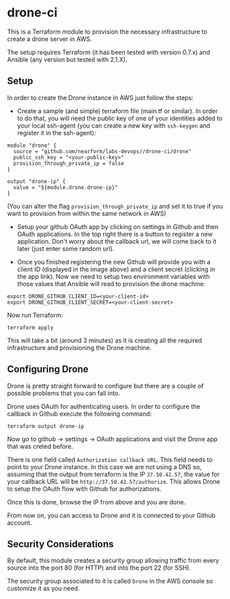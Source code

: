 # drone-ci

This is a Terraform module to provision the necessary infrastructure to create a drone
server in AWS.

The setup requires Terraform (it has been tested with version 0.7.x) and Ansible (any version but tested with 2.1.X).

## Setup

In order to create the Drone instance in AWS just follow the steps:

- Create a sample (and simple) terraform file (main.tf or similar). In order to do that, you will need the public key of one of your identities added to your local ssh-agent (you can create a new key with `ssh-keygen` and register it in the ssh-agent):

```
module "drone" {
  source = "github.com/nearform/labs-devops//drone-ci/drone"
  public_ssh_key = "<your-public-key>"
  provision_through_private_ip = false
}

output "drone-ip" {
  value = "${module.drone.drone-ip}"
}
```
(You can alter the flag `provision_through_private_ip` and set it to true if you want to provision from within the same network in AWS)

- Setup your github OAuth app by clicking on settings in Github and then OAuth applications. In the top right there is a button to register a new application. Don't worry about the callback url, we will come back to it later (just enter some random url).

- Once you finished registering the new Github will provide you with a client ID (displayed in the image above) and a client secret (clicking in the app link). Now we need to setup two environment variables with those values that Ansible will read to provision the drone machine:

```
export DRONE_GITHUB_CLIENT_ID=<your-client-id>
export DRONE_GITHUB_CLIENT_SECRET=<your-client-secret>
```

Now run Terraform:

```
terraform apply
```

This will take a bit (around 3 minutes) as it is creating all the required infrastructure and provisioning the Drone machine.

## Configuring Drone

Drone is pretty straight forward to configure but there are a couple of possible problems that you can fall into.

Drone uses OAuth for authenticating users. In order to configure the callback in Github execute the following command:

```
terraform output drone-ip
```

Now go to github -> settings -> OAuth applications and visit the Drone app that was creted before.

There is one field called `Authorization callback URL`. This field needs to point to your Drone instance. In this case we are not using a DNS so, assuming that the output from terraform is the IP `37.50.42.57`, the value for your callback URL will be `http://37.50.42.57/authorize`. This allows Drone
to setup the OAuth flow with Github for authorizations.

Once this is done, browse the IP from above and you are done.

From now on, you can access to Drone and it is connected to your Github account.

## Security Considerations

By default, this module creates a security group allowing traffic from every source into the port 80 (for HTTP) and into
the port 22 (for SSH).

The security group associated to it is called `Drone` in the AWS console so customize it as you need.
